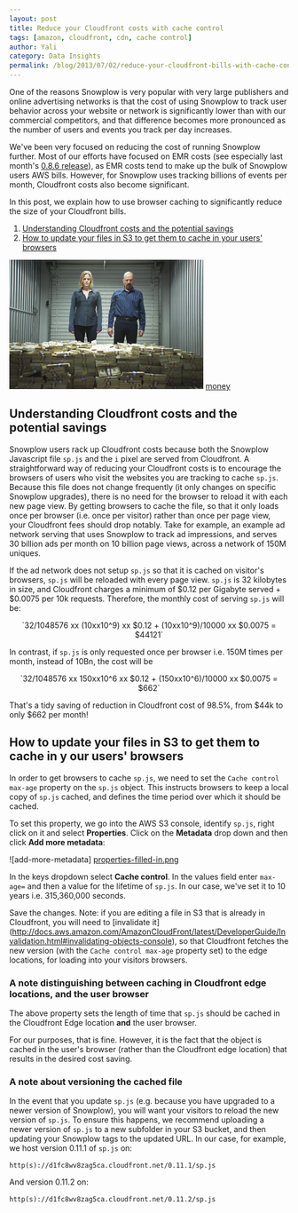 ```yaml
---
layout: post
title: Reduce your Cloudfront costs with cache control
tags: [amazon, cloudfront, cdn, cache control]
author: Yali
category: Data Insights
permalink: /blog/2013/07/02/reduce-your-cloudfront-bills-with-cache-control/
---
```


One of the reasons Snowplow is very popular with very large publishers and online advertising networks is that the cost of using Snowplow to track user behavior across your website or network is significantly lower than with our commercial competitors, and that difference becomes more pronounced as the number of users and events you track per day increases.

We've been very focused on reducing the cost of running Snowplow further. Most of our efforts have focused on EMR costs (see especially last month's [0.8.6 release](/blog/2013/06/03/snowplow-0.8.6-released-with-performance-improvements/)), as EMR costs tend to make up the bulk of Snowplow users AWS bills. However, for Snowplow uses tracking billions of events per month, Cloudfront costs also become significant.

In this post, we explain how to use browser caching to significantly reduce the size of your Cloudfront bills.

1. [Understanding Cloudfront costs and the potential savings](#costs)
2. [How to update your files in S3 to get them to cache in your users' browsers](/blog/2013/07/02/reduce-your-cloudfront-bills-with-cache-control/#update)

![money] [money]

<!--more-->

<h2><a name="costs">Understanding Cloudfront costs and the potential savings</a></h2>

Snowplow users rack up Cloudfront costs because both the Snowplow Javascript file `sp.js` and the `i` pixel are served from Cloudfront. A straightforward way of reducing your Cloudfront costs is to encourage the browsers of users who visit the websites you are tracking to cache `sp.js`. Because this file does not change frequently (it only changes on specific Snowplow upgrades), there is no need for the browser to reload it with each new page view. By getting browsers to cache the file, so that it only loads once per browser (i.e. once per visitor) rather than once per page view, your Cloudfront fees should drop notably. Take for example, an example ad network serving that uses Snowplow to track ad impressions, and serves 30 billion ads per month on 10 billion page views, across a network of 150M uniques.

If the ad network does not setup `sp.js` so that it is cached on visitor's browsers, `sp.js` will be reloaded with every page view. `sp.js` is 32 kilobytes in size, and Cloudfront charges a minimum of $0.12 per Gigabyte served + $0.0075 per 10k requests. Therefore, the monthly cost of serving `sp.js` will be:

<p style="text-align:center">
	`32/1048576 xx (10xx10^9) xx $0.12 + (10xx10^9)/10000 xx $0.0075 = $44121`
</p>

In contrast, if `sp.js` is only requested once per browser i.e. 150M times per month, instead of 10Bn, the cost will be

<p style="text-align:center">
	`32/1048576 xx 150xx10^6 xx $0.12 + (150xx10^6)/10000 xx $0.0075 = $662`
</p>

That's a tidy saving of reduction in Cloudfront cost of 98.5%, from $44k to only $662 per month!

<h2><a name="update">How to update your files in S3 to get them to cache in y our users' browsers</a></h2>

In order to get browsers to cache `sp.js`, we need to set the `Cache control max-age` property on the `sp.js` object. This instructs browsers to keep a local copy of `sp.js` cached, and defines the time period over which it should be cached.

To set this property, we go into the AWS S3 console, identify `sp.js`, right click on it and select **Properties**. Click on the **Metadata** drop down and then click **Add more metadata**:

![add-more-metadata] [properties-filled-in.png]

In the keys dropdown select **Cache control**. In the values field enter `max-age=` and then a value for the lifetime of `sp.js`. In our case, we've set it to 10 years i.e. 315,360,000 seconds.

Save the changes. Note: if you are editing a file in S3 that is already in Cloudfront, you will need to [invalidate it] (http://docs.aws.amazon.com/AmazonCloudFront/latest/DeveloperGuide/Invalidation.html#invalidating-objects-console), so that Cloudfront fetches the new version (with the `Cache control max-age` property set) to the edge locations, for loading into your visitors browsers.

### A note distinguishing between caching in Cloudfront edge locations, and the user browser

The above property sets the length of time that `sp.js` should be cached in the Cloudfront Edge location **and** the user browser.

For our purposes, that is fine. However, it is the fact that the object is cached in the user's browser (rather than the Cloudfront edge location) that results in the desired cost saving.


### A note about versioning the cached file

In the event that you update `sp.js` (e.g. because you have upgraded to a newer version of Snowplow), you will want your visitors to reload the new version of `sp.js`. To ensure this happens, we recommend uploading a newer version of `sp.js` to a new subfolder in your S3 bucket, and then updating your Snowplow tags to the updated URL. In our case, for example, we host version 0.11.1 of `sp.js` on:

	http(s)://d1fc8wv8zag5ca.cloudfront.net/0.11.1/sp.js

And version 0.11.2 on:

	http(s)://d1fc8wv8zag5ca.cloudfront.net/0.11.2/sp.js

[properties-filled-in.png]: /assets/img/blog/2013/07/properties-filled-in.png
[money]: /assets/img/blog/2013/07/breaking-bad-money.jpg

